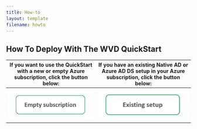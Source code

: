 ```yaml
---
title: How-to
layout: template
filename: howto
---
```


## <b>How To Deploy With The WVD QuickStart</b>

If you want to use the QuickStart with a new or empty Azure subscription, click the button below:|If you have an existing Native AD or Azure AD DS setup in your Azure subscription, click the button below:
:-----------------------------------------------------------------------------------------------:|:-----------------------------------------------------------------------------------------------:
<a href="howtoEmpty"><img src="images/emptyButton.PNG?raw=true"/></a>                            |  <a href="howtoExisting"><img src="images/existingButton.PNG?raw=true"/></a>
